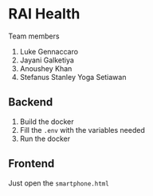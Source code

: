 # RAI Health
Team members
1. Luke Gennaccaro
2. Jayani Galketiya
3. Anoushey Khan
4. Stefanus Stanley Yoga Setiawan

## Backend
1. Build the docker
2. Fill the `.env` with the variables needed
3. Run the docker

## Frontend
Just open the `smartphone.html`